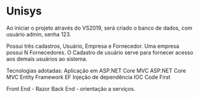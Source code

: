 # Unisys

Ao iniciar o projeto através do VS2019, será criado o banco de dados, com usuário admin, senha 123.

Possui três cadastros, Usuário, Empresa e Fornecedor.
Uma empresa possui N Fornecedores.
O Cadastro de usuário serve para fornecer acesso aos demais usuários ao sistema.

Tecnologias adotadas:
Aplicação em ASP.NET Core MVC ASP.NET Core MVC
Entity Framework EF
Injeção de dependência IOC
Code First

Front End - Razor
Back End - orientação a serviços.
